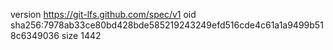 version https://git-lfs.github.com/spec/v1
oid sha256:7978ab33ce80bd428bde585219243249efd516cde4c61a1a9499b518c6349036
size 1442
